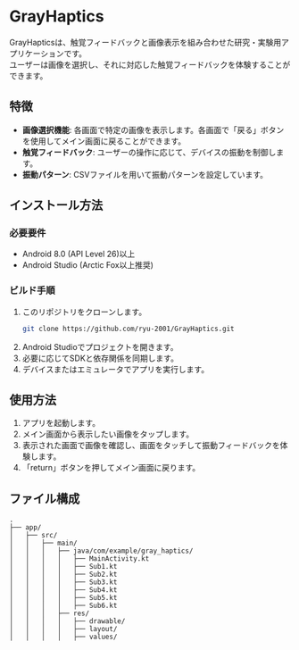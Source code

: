 # GrayHaptics

GrayHapticsは、触覚フィードバックと画像表示を組み合わせた研究・実験用アプリケーションです。  
ユーザーは画像を選択し、それに対応した触覚フィードバックを体験することができます。

## 特徴

- **画像選択機能**: 各画面で特定の画像を表示します。各画面で「戻る」ボタンを使用してメイン画面に戻ることができます。
- **触覚フィードバック**: ユーザーの操作に応じて、デバイスの振動を制御します。
- **振動パターン**: CSVファイルを用いて振動パターンを設定しています。

## インストール方法

### 必要要件
- Android 8.0 (API Level 26)以上
- Android Studio (Arctic Fox以上推奨)

### ビルド手順
1. このリポジトリをクローンします。
    ```bash
    git clone https://github.com/ryu-2001/GrayHaptics.git
    ```
2. Android Studioでプロジェクトを開きます。
3. 必要に応じてSDKと依存関係を同期します。
4. デバイスまたはエミュレータでアプリを実行します。

## 使用方法

1. アプリを起動します。
2. メイン画面から表示したい画像をタップします。
3. 表示された画面で画像を確認し、画面をタッチして振動フィードバックを体験します。
4. 「return」ボタンを押してメイン画面に戻ります。

## ファイル構成

```plaintext
.
├── app/
│   ├── src/
│   │   ├── main/
│   │   │   ├── java/com/example/gray_haptics/
│   │   │   │   ├── MainActivity.kt
│   │   │   │   ├── Sub1.kt
│   │   │   │   ├── Sub2.kt
│   │   │   │   ├── Sub3.kt
│   │   │   │   ├── Sub4.kt
│   │   │   │   ├── Sub5.kt
│   │   │   │   ├── Sub6.kt
│   │   │   ├── res/
│   │   │   │   ├── drawable/
│   │   │   │   ├── layout/
│   │   │   │   ├── values/
